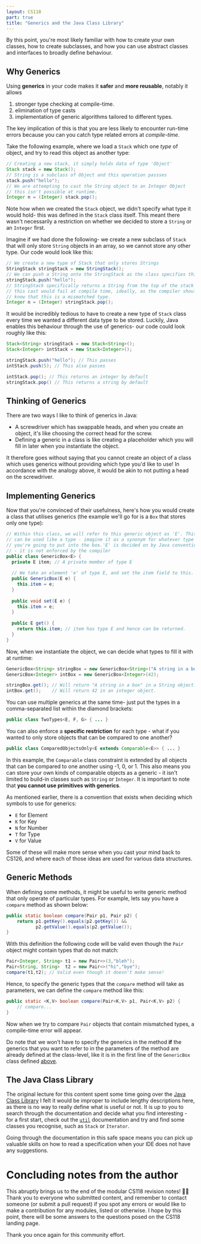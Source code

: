 ```yaml
---
layout: CS118
part: true
title: "Generics and the Java Class Library"
---
```


By this point, you're most likely familiar with how to create your own classes, how to create subclasses, and how you can use abstract classes and interfaces to broadly define behaviour.

## Why Generics

Using **generics** in your code makes it **safer** and **more reusable**, notably it allows

1. stronger type checking at compile-time. 
2. elimination of type casts
3. implementation of generic algorithms tailored to different types. 

The key implication of this is that you are less likely to encounter run-time errors because you can you catch type related errors at *compile-time*.

Take the following example, where we load a `Stack` which one _type_ of object, and try to read this object as another type:

```java
// Creating a new stack, it simply holds data of type 'Object'
Stack stack = new Stack(); 
// String is a subclass of Object and this operation passses
stack.push("hello"); 
// We are attempting to cast the String object to an Integer Object
// this isn't possible at runtime.
Integer n = (Integer) stack.pop(); 
```
Note how when we created the `Stack` object, we didn't specify what type it would hold- this was defined in the `Stack` class itself. This meant there wasn't necessarily a restriction on whether we decided to store a `String` or an `Integer` first. 

Imagine if we had done the following- we create a new subclass of `Stack` that will only store `String` objects in an array, so we cannot store any other type. Our code would look like this:
```java
// We create a new type of Stack that only stores Strings
StringStack stringStack = new StringStack(); 
// We can push a String onto the StringStack as the class specifies this type.
stringStack.push("hello");
// StringStack specifically returns a String from the top of the stack
// this cast would fail at compile time, ideally, as the compiler should 
// know that this is a mismatched type.
Integer n = (Integer) stringStack.pop();
```

It would be incredibly tedious to have to create a new type of `Stack` class every time we wanted a different data type to be stored. Luckily, Java enables this behaviour through the use of generics- our code could look roughly like this:
```java
Stack<String> stringStack = new Stack<String>();
Stack<Integer> intStack = new Stack<Integer>();

stringStack.push("hello"); // This passes
intStack.push(5); // This also passes

intStack.pop(); // This returns an integer by default
stringStack.pop() // This returns a string by default
```

## Thinking of Generics
There are two ways I like to think of generics in Java:
- A screwdriver which has swappable heads, and when you create an object, it's like choosing the correct head for the screw.
- Defining a generic in a class is like creating a placeholder which you will fill in later when you instantiate the object.

It therefore goes without saying that you cannot create an object of a class which uses generics without providing which type you'd like to use! In accordance with the analogy above, it would be akin to not putting a head on the screwdriver.

## Implementing Generics
Now that you're convinced of their usefulness, here's how you would create a class that utilises generics (the example we'll go for is a `Box` that stores only one type): <a id="genref">$\;$</a>

```java
// Within this class, we will refer to this generic object as 'E'. This 
// can be used like a type - imagine it as a synonym for whatever type 
// you're going to put into the box.'E' is decided on by Java conventions
// - it is not enforced by the compiler
public class GenericBox<E> {
  private E item; // A private member of type E
  
  // We take an element 'e' of type E, and set the item field to this.
  public GenericBox(E e) {
    this.item = e;
  }
  
  public void set(E e) {
    this.item = e;
  }
  
  public E get() {
    return this.item; // item has type E and hence can be returned.
  }
}
```

Now, when we instantiate the object, we can decide what types to fill it with at runtime:
```java
GenericBox<String> stringBox = new GenericBox<String>("A string in a box");
GenericBox<Integer> intBox = new GenericBox<Integer>(42);

stringBox.get(); // Will return "A string in a box" in a String object.
intBox.get();    // Will return 42 in an integer object.
```

You can use multiple generics at the same time- just put the types in a comma-separated list within the diamond brackets:
```java
public class TwoTypes<E, F, G> { ... }
```
You can also enforce a **specific restriction** for each type - what if you wanted to only store objects that can be compared to one another?
```java
public class ComparedObjectsOnly<E extends Comparable<E>> { ... }
```

In this example, the `Comparable` class constraint is extended by all objects that can be compared to one another using -1, 0, or 1. This also means you can store your own kinds of comparable objects as a generic - it isn't limited to build-in classes such as `String` or `Integer`. It is important to note that **you cannot use primitives with generics**.

As mentioned earlier, there is a convention that exists when deciding which symbols to use for generics:
- `E` for Element
- `K` for Key
- `N` for Number
- `T` for Type
- `V` for Value

Some of these will make more sense when you cast your mind back to CS126, and where each of those ideas are used for various data structures.

## Generic Methods

When defining some methods, it might be useful to write generic method that only operate of particular types. For example, lets say you have a `compare` method as shown below:

```java
public static boolean compare(Pair p1, Pair p2) {
    return p1.getKey().equals(p2.getKey()) && 
           p2.getValue().equals(p2.getValue());
}
```

With this definition the following code will be valid even though the `Pair` object might contain types that do not match:

```java
Pair<Integer, String> t1 = new Pair<>(3,"bleh");
Pair<String, String>  t2 = new Pair<>("hi","bye");
compare(t1,t2); // Valid even though it doesn't make sense!
```

Hence, to specify the generic types that the `compare` method will take as parameters, we can define the `compare` method like this:

```java
public static <K,V> boolean compare(Pair<K,V> p1, Pair<K,V> p2) {
    // compare...
}
```

Now when we try to compare `Pair` objects that contain mismatched types, a compile-time error will appear.

Do note that we won’t have to specify the generics in the method **if** the generics that you want to refer to in the parameters of the method are already defined at the class-level, like it is in the first line of the `GenericBox` class defined <a href="#genref">above</a>. 

## The Java Class Library

The original lecture for this content spent some time going over the [Java Class Library](https://docs.oracle.com/javase/7/docs/api/) I felt it would be improper to include lengthy descriptions here, as there is no way to really define what is useful or not. It is up to you to search through the documentation and decide what you find interesting - for a first start, check out the [`util`](https://docs.oracle.com/javase/7/docs/api/) documentation and try and find some classes you recognise, such as `Stack` or `Iterator`. 

Going through the documentation in this safe space means you can pick up valuable skills on how to read a specification when your IDE does not have any suggestions.

# Concluding notes from the author

This abruptly brings us to the end of the modular CS118 revision notes! 🎉🎉 Thank you to everyone who submitted content, and remember to contact someone (or submit a pull request) if you spot any errors or would like to make a contribution for any modules, listed or otherwise. I hope by this point, there will be some answers to the questions posed on the CS118 landing page.

Thank you once again for this community effort.



